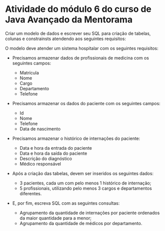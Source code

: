 # Atividade do módulo 6 do curso de Java Avançado da Mentorama

Criar um modelo de dados e escrever seu SQL para criação de tabelas, colunas e constrainsts atendendo aos seguintes requisitos:

O modelo deve atender um sistema hospitalar com os seguintes requisitos:

- Precisamos armazenar dados de profissionais de medicina com os seguintes campos:
  - Matrícula
  - Nome
  - Cargo
  - Departamento
  - Telefone
    
- Precisamos armazenar os dados do paciente com os seguintes campos:
  - Id
  - Nome
  - Telefone
  - Data de nascimento

- Precisamos armazenar o histórico de internações do paciente:
  - Data e hora da entrada do paciente
  - Data e hora da saída do paciente
  - Descrição do diagnóstico
  - Médico responsável

- Após a criação das tabelas, devem ser inseridos os seguintes dados:
  - 3 pacientes, cada um com pelo menos 1 histórico de internação;
  - 5 profissionais, utilizando pelo menos 3 cargos e departamentos diferentes.

- E, por fim, escreva SQL com as seguintes consultas:
  - Agrupamento da quantidade de internações por paciente ordenados da maior quantidade para a menor;
  - Agrupamento da quantidade de médicos por departamento.
